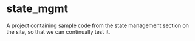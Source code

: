# state_mgmt

A project containing sample code from the state management section on the site, so that
we can continually test it.
